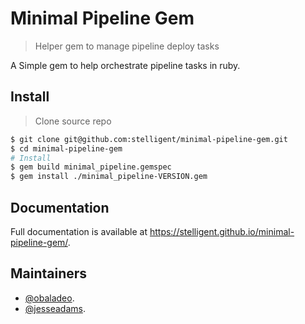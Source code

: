 # Minimal Pipeline Gem

> Helper gem to manage pipeline deploy tasks

A Simple gem to help orchestrate pipeline tasks in ruby.

## Install

> Clone source repo

```sh
$ git clone git@github.com:stelligent/minimal-pipeline-gem.git
$ cd minimal-pipeline-gem
# Install
$ gem build minimal_pipeline.gemspec
$ gem install ./minimal_pipeline-VERSION.gem
```

## Documentation

Full documentation is available at https://stelligent.github.io/minimal-pipeline-gem/.

## Maintainers

* [@obaladeo](https://git.uscis.dhs.gov/obaladeo).
* [@jesseadams](https://git.uscis.dhs.gov/jesseadams).
